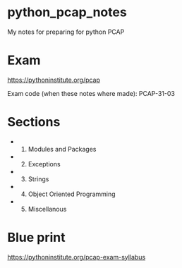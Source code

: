 # python_pcap_notes
My notes for preparing for python PCAP

# Exam
https://pythoninstitute.org/pcap

Exam code (when these notes where made):
PCAP-31-03

# Sections
* 1. Modules and Packages
* 2. Exceptions
* 3. Strings
* 4. Object Oriented Programming
* 5. Miscellanous

# Blue print
https://pythoninstitute.org/pcap-exam-syllabus

